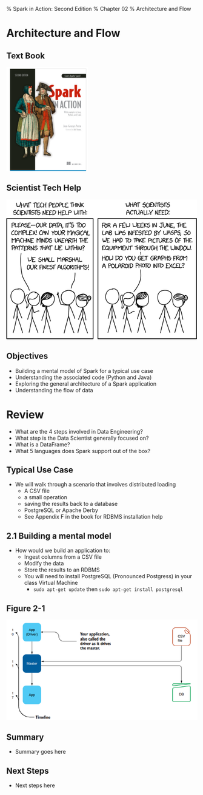 % Spark in Action: Second Edition
% Chapter 02
% Architecture and Flow

# Architecture and Flow

## Text Book

![*itmd-521 textbook*](images/Spark-In-Action-V2.png "Spark In Action Book Cover Image")

## Scientist Tech Help

![*Scientist Tech Help*](images/scientist_tech_help.png "Scientist Tech Help Cartoon")

## Objectives

- Building a mental model of Spark for a typical use case
- Understanding the associated code (Python and Java)
- Exploring the general architecture of a Spark application
- Understanding the flow of data

# Review

- What are the 4 steps involved in Data Engineering?
- What step is the Data Scientist generally focused on?
- What is a DataFrame?
- What 5 languages does Spark support out of the box?

## Typical Use Case

- We will walk through a scenario that involves distributed loading
  - A CSV file
  - a small operation
  - saving the results back to a database
  - PostgreSQL or Apache Derby
  - See Appendix F in the book for RDBMS installation help

## 2.1 Building a mental model

- How would we build an application to:
  - Ingest columns from a CSV file
  - Modify the data
  - Store the results to an RDBMS
  - You will need to install PostgreSQL (Pronounced Postgress) in your class Virtual Machine
    - `sudo apt-get update` then `sudo apt-get install postgresql`

## Figure 2-1

![*Figure 2.1*](images/figure2-1.png "Mental Model of typical Spark task")

## 

## Summary

- Summary goes here

## Next Steps

- Next steps here
